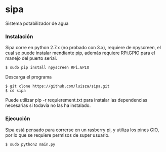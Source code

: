 # sipa
Sistema potabilizador de agua

### Instalación

Sipa corre en python 2.7.x (no probado con 3.x), requiere de npyscreen, el cual se puede instalar mendiante pip, además requiere RPi.GPIO para el manejo del puerto serial.

    $ sudo pip install npyscreen RPi.GPIO

Descarga el programa 

    $ git clone https://github.com/luisza/sipa.git 
    $ cd sipa
    
Puede utilizar pip -r requierement.txt para instalar las dependencias necesarias si todavía no las ha instalado.

### Ejecución 

Sipa está pensado para correrse en un rasberry pi, y utiliza los pines GIO, por lo que se requiere permisos de super usuario.

    $ sudo python2 main.py



